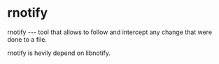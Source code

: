 # rnotify

rnotify --- tool that allows to follow and intercept any change that were done to a file.

rnotify is hevily depend on libnotify.
